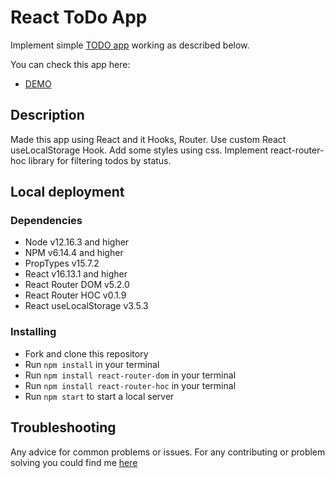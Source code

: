 
# React ToDo App

Implement simple [TODO app](http://todomvc.com/examples/vanillajs/) working as described below.

You can check this app here:

* [DEMO](https://bogdandobak.github.io/TodoApp/#/all)

## Description

Made this app using React and it Hooks, Router. Use custom React useLocalStorage Hook. Add some styles using css. Implement react-router-hoc library for filtering todos by status.

## Local deployment

### Dependencies

* Node v12.16.3 and higher
* NPM v6.14.4 and higher
* PropTypes v15.7.2
* React v16.13.1 and higher
* React Router DOM v5.2.0 
* React Router HOC v0.1.9
* React useLocalStorage v3.5.3

### Installing

* Fork and clone this repository
* Run `npm install` in your terminal
* Run `npm install react-router-dom` in your terminal
* Run `npm install react-router-hoc` in your terminal
* Run `npm start` to start a local server

## Troubleshooting

Any advice for common problems or issues. For any contributing or problem solving you could find me [here](https://www.linkedin.com/in/bohdan-dobak-6a31a7198/)




